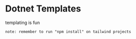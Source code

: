 # Dotnet Templates

templating is fun

```
note: remember to run "npm install" on tailwind projects
```
